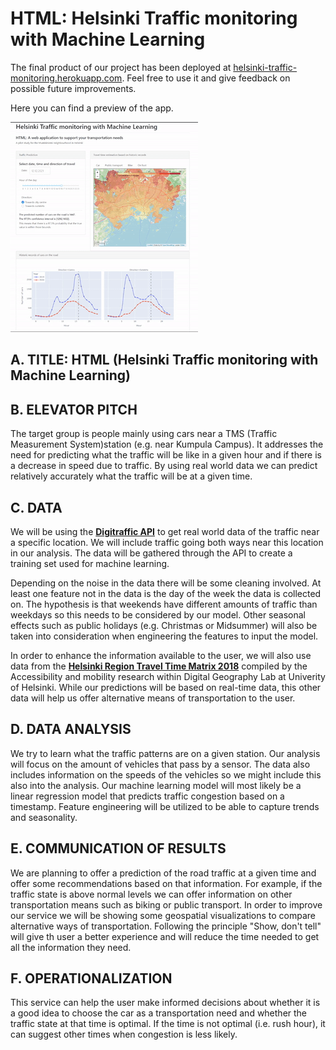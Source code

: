 # HTML: Helsinki Traffic monitoring with Machine Learning

The final product of our project has been deployed at [helsinki-traffic-monitoring.herokuapp.com](https://helsinki-traffic-monitoring.herokuapp.com/).
Feel free to use it and give feedback on possible future improvements.

Here you can find a preview of the app.

![demo](demo.gif)

## A. TITLE: **HTML** (**H**elsinki **T**raffic monitoring with **M**achine **L**earning)

## B. ELEVATOR PITCH

The target group is people mainly using cars near a TMS (Traffic Measurement System)station (e.g. near Kumpula Campus). It addresses the need for predicting what the traffic will be like in a given hour and if there is a decrease in speed due to traffic. By using real world data we can predict relatively accurately what the traffic will be at a given time.

## C. DATA

We will be using the [**Digitraffic API**](https://www.digitraffic.fi/en/road-traffic/) to get real world data of the traffic near a specific location. We will include traffic going both ways near this location in our analysis.
The data will be gathered through the API to create a training set used for machine learning.

Depending on the noise in the data there will be some cleaning involved. At least one feature not in the data is the day of the week the data is collected on. The hypothesis is that weekends have different amounts of traffic than weekdays so this needs to be considered by our model. Other seasonal effects such as public holidays (e.g. Christmas or Midsummer) will also be taken into consideration when engineering the features to input the model.

In order to enhance the information available to the user, we will also use data from the [**Helsinki Region Travel Time Matrix 2018**](https://blogs.helsinki.fi/accessibility/helsinki-region-travel-time-matrix-2018/) compiled by the Accessibility and mobility research within Digital Geography Lab at Univerity of Helsinki.
While our predictions will be based on real-time data, this other data will help us offer alternative means of transportation to the user.

## D. DATA ANALYSIS

We try to learn what the traffic patterns are on a given station. Our analysis will focus on the amount of vehicles that pass by a sensor. The data also includes information on the speeds of the vehicles so we might include this also into the analysis.
Our machine learning model will most likely be a linear regression model that predicts traffic congestion based on a timestamp.
Feature engineering will be utilized to be able to capture trends and seasonality.

## E. COMMUNICATION OF RESULTS

We are planning to offer a prediction of the road traffic at a given time and offer some recommendations based on that information. For example, if the traffic state is above normal levels we can offer information on other transportation means such as biking or public transport.
In order to improve our service we will be showing some geospatial visualizations to compare alternative ways of transportation.
Following the principle "Show, don't tell" will give th user a better experience and will reduce the time needed to get all the information they need.

## F. OPERATIONALIZATION

This service can help the user make informed decisions about whether it is a good idea to choose the car as a transportation need and whether the traffic state at that time is optimal. If the time is not optimal (i.e. rush hour), it can suggest other times when congestion is less likely.
